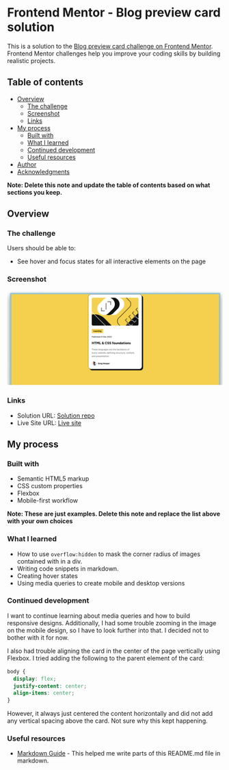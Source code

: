 # Frontend Mentor - Blog preview card solution

This is a solution to the [Blog preview card challenge on Frontend Mentor](https://www.frontendmentor.io/challenges/blog-preview-card-ckPaj01IcS). Frontend Mentor challenges help you improve your coding skills by building realistic projects. 

## Table of contents

- [Overview](#overview)
  - [The challenge](#the-challenge)
  - [Screenshot](#screenshot)
  - [Links](#links)
- [My process](#my-process)
  - [Built with](#built-with)
  - [What I learned](#what-i-learned)
  - [Continued development](#continued-development)
  - [Useful resources](#useful-resources)
- [Author](#author)
- [Acknowledgments](#acknowledgments)

**Note: Delete this note and update the table of contents based on what sections you keep.**

## Overview

### The challenge

Users should be able to:

- See hover and focus states for all interactive elements on the page

### Screenshot

![](./screenshots/desktop%20screenshot.png)

### Links

- Solution URL: [Solution repo](https://github.com/giannindm/blog-preview-card)
- Live Site URL: [Live site](https://giannindm.github.io/blog-preview-card/)

## My process

### Built with

- Semantic HTML5 markup
- CSS custom properties
- Flexbox
- Mobile-first workflow

**Note: These are just examples. Delete this note and replace the list above with your own choices**

### What I learned

- How to use `overflow:hidden` to mask the corner radius of images contained with in a div.
- Writing code snippets in markdown.
- Creating hover states
- Using media queries to create mobile and desktop versions

### Continued development

I want to continue learning about media queries and how to build responsive designs. Additionally, I had some trouble zooming in the image on the mobile design, so I have to look further into that. I decided not to bother with it for now.

I also had trouble aligning the card in the center of the page vertically using Flexbox. I tried adding the following to the parent element of the card:
```css
body {
  display: flex;
  justify-content: center;
  align-items: center;
}
```

However, it always just centered the content horizontally and did not add any vertical spacing above the card. Not sure why this kept happening.

### Useful resources

- [Markdown Guide](https://www.markdownguide.org/basic-syntax/) - This helped me write parts of this README.md file in markdown.

